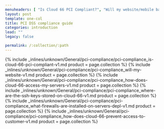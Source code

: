 ```yaml
---
menuheaders: [ "Is Cloud 66 PCI Compliant?", "Will my website/mobile backend/API be PCI compliant if I use Cloud 66?", "How does Cloud 66 access my servers?", "Where are the SSH keys stored on Cloud 66?", "What firewalls are installed on servers deployed by Cloud 66?", "How does Cloud 66 prevent access to customer servers in case of a breach?" ]
layout: post
template: one-col
title: PCI DSS compliance guide
categories: introduction
lead: ""
legacy: false

permalink: /:collection/:path
---
```





<a href="#is-cloud-66-pci-compliant"></a>{% include _inlines/unknown/General/pci-compliance/pci-compliance_is-cloud-66-pci-compliant-v1.md  product = page.collection %}
<a href="#will-my-website-mobile-backend-api-be-pci-compliant-if-i-use-cloud-66"></a>{% include _inlines/unknown/General/pci-compliance/pci-compliance_will-my-website-v1.md  product = page.collection %}
<a href="#how-does-cloud-66-access-my-servers"></a>{% include _inlines/unknown/General/pci-compliance/pci-compliance_how-does-cloud-66-access-my-servers-v1.md  product = page.collection %}
<a href="#where-are-the-ssh-keys-stored-on-cloud-66"></a>{% include _inlines/unknown/General/pci-compliance/pci-compliance_where-are-the-ssh-keys-stored-on-cloud-66-v1.md  product = page.collection %}
<a href="#what-firewalls-are-installed-on-servers-deployed-by-cloud-66"></a>{% include _inlines/unknown/General/pci-compliance/pci-compliance_what-firewalls-are-installed-on-servers-depl-v1.md  product = page.collection %}
<a href="#how-does-cloud-66-prevent-access-to-customer-servers-in-case-of-a-breach"></a>{% include _inlines/unknown/General/pci-compliance/pci-compliance_how-does-cloud-66-prevent-access-to-customer-v1.md  product = page.collection %}